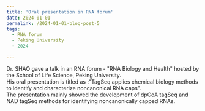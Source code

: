 ```yaml
---
title: 'Oral presentation in RNA forum'
date: 2024-01-01
permalink: /2024-01-01-blog-post-5
tags:
  - RNA forum
  - Peking University
  - 2024

---
```

Dr. SHAO gave a talk in an RNA forum - "RNA Biology and Health" hosted by the School of Life Science, Peking University.    
His oral presentation is titled as :"TagSeq applies chemical biology methods to identify and characterize noncanonical RNA caps".    
The  presentation mainly showed the development of dpCoA tagSeq and NAD tagSeq methods for identifying noncanonically capped RNAs.
